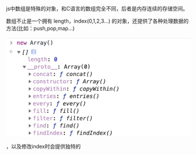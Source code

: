 js中数组是特殊的对象，和C语言的数组完全不同，后者是内存连续的存储空间。

数组不止是一个拥有 length，index(0,1,2,3...) 的对象，还提供了各种处理数据的方法(比如：push,pop,map...)

![数组方法](https://raw.githubusercontent.com/SwordsmanYao/notes-of-ecma-specification/main/array_method.png)



，以及修改index时会提供独特的

